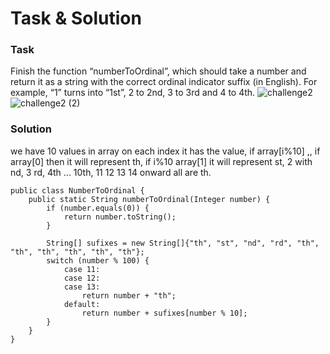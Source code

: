 # Task & Solution

### Task

Finish the function “numberToOrdinal”, which should take a number and return it as a string with the correct ordinal indicator suffix (in English). For example, “1” turns into “1st”, 2 to 2nd, 3 to 3rd and 4 to 4th.
![challenge2](https://user-images.githubusercontent.com/57875037/76687848-137e7100-6628-11ea-89e7-c29fcb6751e5.png)
![challenge2 (2)](https://user-images.githubusercontent.com/57875037/76687849-15e0cb00-6628-11ea-9837-7e751a8414da.png)

### Solution
we have 10 values in array on each index it has the value, if array[i%10] ,, if array[0] then it will represent th, if i%10 array[1] it will represent st, 2 with nd, 3 rd, 4th ... 10th, 11 12 13 14 onward all are th.
```
public class NumberToOrdinal {
    public static String numberToOrdinal(Integer number) {
        if (number.equals(0)) {
            return number.toString();
        }

        String[] sufixes = new String[]{"th", "st", "nd", "rd", "th", "th", "th", "th", "th", "th"};
        switch (number % 100) {
            case 11:
            case 12:
            case 13:
                return number + "th";
            default:
                return number + sufixes[number % 10];
        }
    }
}
```
